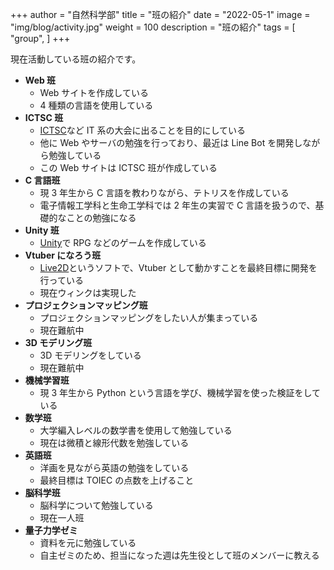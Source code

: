 +++
author = "自然科学部"
title = "班の紹介"
date = "2022-05-1"
image = "img/blog/activity.jpg"
weight = 100
description = "班の紹介"
tags = [
    "group",
]
+++

現在活動している班の紹介です。

- **Web 班**
  - Web サイトを作成している
  - 4 種類の言語を使用している
- **ICTSC 班**
  - [ICTSC](https://icttoracon.net)など IT 系の大会に出ることを目的にしている
  - 他に Web やサーバの勉強を行っており、最近は Line Bot を開発しながら勉強している
  - この Web サイトは ICTSC 班が作成している
- **C 言語班**
  - 現 3 年生から C 言語を教わりながら、テトリスを作成している
  - 電子情報工学科と生命工学科では 2 年生の実習で C 言語を扱うので、基礎的なことの勉強になる
- **Unity 班**
  - [Unity](https://unity.com/ja)で RPG などのゲームを作成している
- **Vtuber になろう班**
  - [Live2D](https://www.live2d.com)というソフトで、Vtuber として動かすことを最終目標に開発を行っている
  - 現在ウィンクは実現した
- **プロジェクションマッピング班**
  - プロジェクションマッピングをしたい人が集まっている
  - 現在難航中
- **3D モデリング班**
  - 3D モデリングをしている
  - 現在難航中
- **機械学習班**
  - 現 3 年生から Python という言語を学び、機械学習を使った検証をしている
- **数学班**
  - 大学編入レベルの数学書を使用して勉強している
  - 現在は微積と線形代数を勉強している
- **英語班**
  - 洋画を見ながら英語の勉強をしている
  - 最終目標は TOIEC の点数を上げること
- **脳科学班**
  - 脳科学について勉強している
  - 現在一人班
- **量子力学ゼミ**
  - 資料を元に勉強している
  - 自主ゼミのため、担当になった週は先生役として班のメンバーに教える